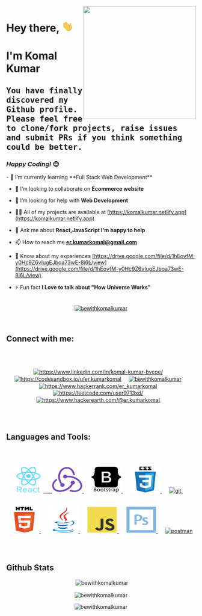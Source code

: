 
<img src ="https://cdn.dribbble.com/users/1292677/screenshots/6139167/media/5387dc7e035b3efe9d94516044de66a4.gif"  align="right" width="300" height="300" />
<h1 align="left" >Hey there, <img src="https://raw.githubusercontent.com/ABSphreak/ABSphreak/master/gifs/Hi.gif" width="30px"></h1>
<h1>I'm Komal Kumar</h1>

<h2><samp><strong>You have finally discovered my Github profile. Please feel free to clone/fork projects, raise issues and submit PRs if you think something could be better.</strong></samp></h2> 


<h3><i>Happy Coding!</i> 😊</h3>
- 🌱 I’m currently learning **Full Stack Web Development**

- 👯 I’m looking to collaborate on **Ecommerce website**

- 🤝 I’m looking for help with **Web Development**

- 👨‍💻 All of my projects are available at [https://komalkumar.netlify.app](https://komalkumar.netlify.app)

- 💬 Ask me about **React,JavaScript I'm happy to help**

- 📫 How to reach me **er.kumarkomal@gmail.com**

- 📄 Know about my experiences [https://drive.google.com/file/d/1hEovfM-y0Hc9Z6vIugEJboa73wE-8i6L/view](https://drive.google.com/file/d/1hEovfM-y0Hc9Z6vIugEJboa73wE-8i6L/view)

- ⚡ Fun fact **I Love to talk about "How Universe Works"**
<br><br>
<p align="center">
  <a href="https://github.com/ryo-ma/github-profile-trophy">
  <img src="https://github-profile-trophy.vercel.app/?username=bewithkomalkumar" alt="bewithkomalkumar" width="80%" align="center"/>
  </a>
</p>
<br>
<h2 align="left">Connect with me:</h2>
<br><br>
<p align="center">
<a href="https://www.linkedin.com/in/komal-kumar-bvcoe/" target="blank"><img align="center" src="https://raw.githubusercontent.com/rahuldkjain/github-profile-readme-generator/master/src/images/icons/Social/linked-in-alt.svg" alt="https://www.linkedin.com/in/komal-kumar-bvcoe/" height="50" width="60" /></a>&nbsp;&nbsp;&nbsp;&nbsp;
<a href="https://codesandbox.io/u/er.kumarkomal" target="blank"><img align="center" src="https://raw.githubusercontent.com/rahuldkjain/github-profile-readme-generator/master/src/images/icons/Social/codesandbox.svg" alt="https://codesandbox.io/u/er.kumarkomal" height="50" width="60"/></a>&nbsp;&nbsp;&nbsp;&nbsp;
<a href="https://www.youtube.com/channel/UC6X_dJD4s3gJ5SgB4gm0fiQ" target="blank"><img align="center" src="https://raw.githubusercontent.com/rahuldkjain/github-profile-readme-generator/master/src/images/icons/Social/youtube.svg" alt="bewithkomalkumar" height="50" width="60" /></a>&nbsp;&nbsp;&nbsp;&nbsp;
<a href="https://www.hackerrank.com/er_kumarkomal" target="blank"><img align="center" src="https://raw.githubusercontent.com/rahuldkjain/github-profile-readme-generator/master/src/images/icons/Social/hackerrank.svg" alt="https://www.hackerrank.com/er_kumarkomal" height="50" width="60" /></a>&nbsp;&nbsp;&nbsp;&nbsp;
<a href="https://leetcode.com/user9713xd/" target="blank"><img align="center" src="https://raw.githubusercontent.com/rahuldkjain/github-profile-readme-generator/master/src/images/icons/Social/leet-code.svg" alt="https://leetcode.com/user9713xd/" height="50" width="60" /></a>&nbsp;&nbsp;&nbsp;&nbsp;
<a href="https://www.hackerearth.com/@er.kumarkomal" target="blank"><img align="center" src="https://raw.githubusercontent.com/rahuldkjain/github-profile-readme-generator/master/src/images/icons/Social/hackerearth.svg" alt="https://www.hackerearth.com/@er.kumarkomal" height="50" width="60" /></a>&nbsp;&nbsp;&nbsp;&nbsp;
</p>
<br><br>

<h2 align="left">Languages and Tools:</h2>
<br><br>
<p align="center"> 
  
  <a href="https://reactjs.org/" target="_blank" rel="noreferrer">
  <img src="https://raw.githubusercontent.com/devicons/devicon/master/icons/react/react-original-wordmark.svg" alt="react" height="70" width="80" </a> 
  &nbsp;&nbsp;&nbsp;&nbsp;
  
  
  <a href="https://redux.js.org" target="_blank" rel="noreferrer">
  <img src="https://raw.githubusercontent.com/devicons/devicon/master/icons/redux/redux-original.svg" alt="redux" height="70" width="80"/> </a>
    &nbsp;&nbsp;&nbsp;&nbsp;
  
  <a href="https://getbootstrap.com" target="_blank" rel="noreferrer">
  <img src="https://raw.githubusercontent.com/devicons/devicon/master/icons/bootstrap/bootstrap-plain-wordmark.svg" alt="bootstrap" height="70" width="80"/> </a> &nbsp;&nbsp;&nbsp;&nbsp;
  
  
  <a href="https://www.w3schools.com/css/" target="_blank" rel="noreferrer">
  <img src="https://raw.githubusercontent.com/devicons/devicon/master/icons/css3/css3-original-wordmark.svg" alt="css3" height="70" width="80"/> </a>
  &nbsp;&nbsp;&nbsp;&nbsp;
  
  <a href="https://git-scm.com/" target="_blank" rel="noreferrer">
  <img src="https://www.vectorlogo.zone/logos/git-scm/git-scm-icon.svg" alt="git" height="70" width="80"/> </a> 
   &nbsp;&nbsp;&nbsp;&nbsp;
  
  <br>
    <br>
    <br>
    
  <a href="https://www.w3.org/html/" target="_blank" rel="noreferrer">
  <img src="https://raw.githubusercontent.com/devicons/devicon/master/icons/html5/html5-original-wordmark.svg" alt="html5" height="70" width="80"/> </a> 
  &nbsp;&nbsp;&nbsp;&nbsp;
  
  
  <a href="https://www.java.com" target="_blank" rel="noreferrer"> 
  <img src="https://raw.githubusercontent.com/devicons/devicon/master/icons/java/java-original.svg" alt="java" height="70" width="80"/> </a>
  &nbsp;&nbsp;&nbsp;&nbsp;
  
  <a href="https://developer.mozilla.org/en-US/docs/Web/JavaScript" target="_blank" rel="noreferrer">
  <img src="https://raw.githubusercontent.com/devicons/devicon/master/icons/javascript/javascript-original.svg" alt="javascript" height="70" width="80"/> </a>
  &nbsp;&nbsp;&nbsp;&nbsp;
  
  
  <a href="https://www.photoshop.com/en" target="_blank" rel="noreferrer"> 
  <img src="https://raw.githubusercontent.com/devicons/devicon/master/icons/photoshop/photoshop-line.svg" alt="photoshop" height="70" width="80"/> </a> 
  &nbsp;&nbsp;&nbsp;&nbsp;
  
  <a href="https://postman.com" target="_blank" rel="noreferrer"> 
  <img src="https://www.vectorlogo.zone/logos/getpostman/getpostman-icon.svg" alt="postman" height="70" width="80"/> </a> 
 
  
  
  
   </p>
  
<br><br>
  <h2>Github Stats</h2>
<p align="center">&nbsp;<img align="center" src="https://github-readme-stats.vercel.app/api?username=bewithkomalkumar&show_icons=true&locale=en" alt="bewithkomalkumar" /></p>

<p align="center"><img align="center" src="https://github-readme-streak-stats.herokuapp.com/?user=bewithkomalkumar&" alt="bewithkomalkumar" /></p>

<p align="center"> <img src="https://komarev.com/ghpvc/?username=bewithkomalkumar&label=Profile%20views&color=0e75b6&style=flat" alt="bewithkomalkumar" /> </p>
